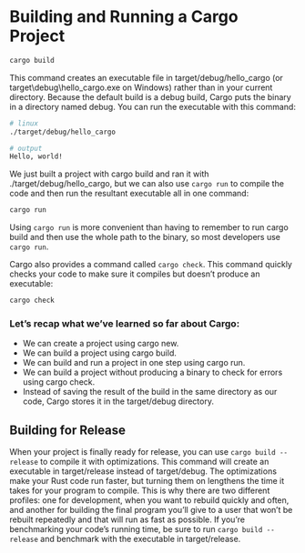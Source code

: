 # Building and Running a Cargo Project

```bash
cargo build
```
This command creates an executable file in target/debug/hello_cargo (or target\debug\hello_cargo.exe on Windows) rather than in your current directory. Because the default build is a debug build, Cargo puts the binary in a directory named debug. You can run the executable with this command:

```bash
# linux
./target/debug/hello_cargo

# output
Hello, world!
```

We just built a project with cargo build and ran it with ./target/debug/hello_cargo, but we can also use `cargo run` to compile the code and then run the resultant executable all in one command:

```bash
cargo run
```

Using `cargo run` is more convenient than having to remember to run cargo build and then use the whole path to the binary, so most developers use `cargo run`.

Cargo also provides a command called `cargo check`. This command quickly checks your code to make sure it compiles but doesn’t produce an executable:

```bash
cargo check
```

### Let’s recap what we’ve learned so far about Cargo:

- We can create a project using cargo new.
- We can build a project using cargo build.
- We can build and run a project in one step using cargo run.
- We can build a project without producing a binary to check for errors using cargo check.
- Instead of saving the result of the build in the same directory as our code, Cargo stores it in the target/debug directory.

## Building for Release

When your project is finally ready for release, you can use `cargo build --release` to compile it with optimizations. This command will create an executable in target/release instead of target/debug. The optimizations make your Rust code run faster, but turning them on lengthens the time it takes for your program to compile. This is why there are two different profiles: one for development, when you want to rebuild quickly and often, and another for building the final program you’ll give to a user that won’t be rebuilt repeatedly and that will run as fast as possible. If you’re benchmarking your code’s running time, be sure to run `cargo build --release` and benchmark with the executable in target/release.